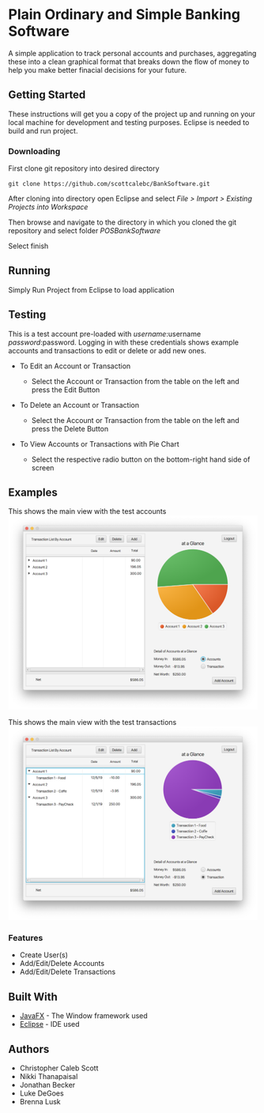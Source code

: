 # Plain Ordinary and Simple Banking Software
A simple application to track personal accounts and purchases, aggregating these into a clean graphical format that breaks down the flow of money to help you make better finacial decisions for your future.
## Getting Started

These instructions will get you a copy of the project up and running on your local machine for development and testing purposes. Eclipse is needed to build and run project.



### Downloading

First clone git repository into desired directory

```
git clone https://github.com/scottcalebc/BankSoftware.git
```

After cloning into directory open Eclipse and select
*File > Import > Existing Projects into Workspace*

Then browse and navigate to the directory in which you cloned the git repository and select folder *POSBankSoftware*

Select finish

## Running

Simply Run Project from Eclipse to load application

## Testing

This is a test account pre-loaded with *username*:username *password*:password. Logging in with these credentials shows example accounts and transactions to edit or delete or add new ones.

* To Edit an Account or Transaction
    * Select the Account or Transaction from the table on the left and press the Edit Button

* To Delete an Account or Transaction
    * Select the Account or Transaction from the table on the left and press the Delete Button

* To View Accounts or Transactions with Pie Chart
    * Select the respective radio button on the bottom-right hand side of screen

## Examples
This shows the main view with the test accounts
![Account](example1.png)

This shows the main view with the test transactions
![Transaction](example2.png)

### Features
* Create User(s)
* Add/Edit/Delete Accounts
* Add/Edit/Delete Transactions

## Built With

* [JavaFX](https://docs.oracle.com/javase/8/javafx/get-started-tutorial/jfx-overview.htm) - The Window framework used
* [Eclipse](https://www.eclipse.org) - IDE used

## Authors
* Christopher Caleb Scott
* Nikki Thanapaisal
* Jonathan Becker
* Luke DeGoes
* Brenna Lusk
